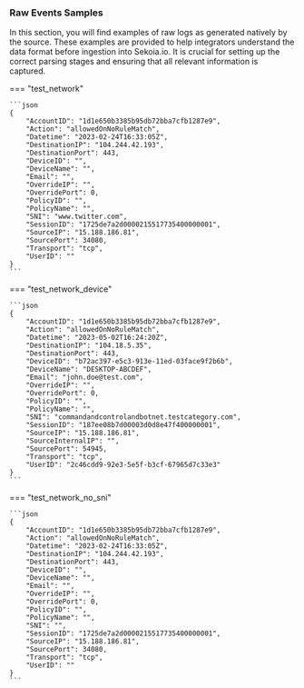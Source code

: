
### Raw Events Samples

In this section, you will find examples of raw logs as generated natively by the source. These examples are provided to help integrators understand the data format before ingestion into Sekoia.io. It is crucial for setting up the correct parsing stages and ensuring that all relevant information is captured.


=== "test_network"


    ```json
	{
        "AccountID": "1d1e650b3385b95db72bba7cfb1287e9",
        "Action": "allowedOnNoRuleMatch",
        "Datetime": "2023-02-24T16:33:05Z",
        "DestinationIP": "104.244.42.193",
        "DestinationPort": 443,
        "DeviceID": "",
        "DeviceName": "",
        "Email": "",
        "OverrideIP": "",
        "OverridePort": 0,
        "PolicyID": "",
        "PolicyName": "",
        "SNI": "www.twitter.com",
        "SessionID": "1725de7a2d0000215517735400000001",
        "SourceIP": "15.188.186.81",
        "SourcePort": 34080,
        "Transport": "tcp",
        "UserID": ""
    }
    ```



=== "test_network_device"


    ```json
	{
        "AccountID": "1d1e650b3385b95db72bba7cfb1287e9",
        "Action": "allowedOnNoRuleMatch",
        "Datetime": "2023-05-02T16:24:20Z",
        "DestinationIP": "104.18.5.35",
        "DestinationPort": 443,
        "DeviceID": "b72ac397-e5c3-913e-11ed-03face9f2b6b",
        "DeviceName": "DESKTOP-ABCDEF",
        "Email": "john.doe@test.com",
        "OverrideIP": "",
        "OverridePort": 0,
        "PolicyID": "",
        "PolicyName": "",
        "SNI": "commandandcontrolandbotnet.testcategory.com",
        "SessionID": "187ee08b7d00003d0d8e47f400000001",
        "SourceIP": "15.188.186.81",
        "SourceInternalIP": "",
        "SourcePort": 54945,
        "Transport": "tcp",
        "UserID": "2c46cdd9-92e3-5e5f-b3cf-67965d7c33e3"
    }
    ```



=== "test_network_no_sni"


    ```json
	{
        "AccountID": "1d1e650b3385b95db72bba7cfb1287e9",
        "Action": "allowedOnNoRuleMatch",
        "Datetime": "2023-02-24T16:33:05Z",
        "DestinationIP": "104.244.42.193",
        "DestinationPort": 443,
        "DeviceID": "",
        "DeviceName": "",
        "Email": "",
        "OverrideIP": "",
        "OverridePort": 0,
        "PolicyID": "",
        "PolicyName": "",
        "SNI": "",
        "SessionID": "1725de7a2d0000215517735400000001",
        "SourceIP": "15.188.186.81",
        "SourcePort": 34080,
        "Transport": "tcp",
        "UserID": ""
    }
    ```




